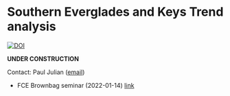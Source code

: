 Southern Everglades and Keys Trend analysis
================

[![DOI](https://zenodo.org/badge/388492331.svg)](https://zenodo.org/badge/latestdoi/388492331)

**UNDER CONSTRUCTION**

Contact: Paul Julian ([email](mailto:pjulian@sccf.org))

-   FCE Brownbag seminar (2022-01-14)
    [link](https://swampthingecology.org/EVER_FKNMS_WQTrend/slides/20220114_FCEBrownBag)
